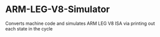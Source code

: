 # ARM-LEG-V8-Simulator
Converts machine code and simulates ARM LEG V8 ISA via printing out each state in the cycle
